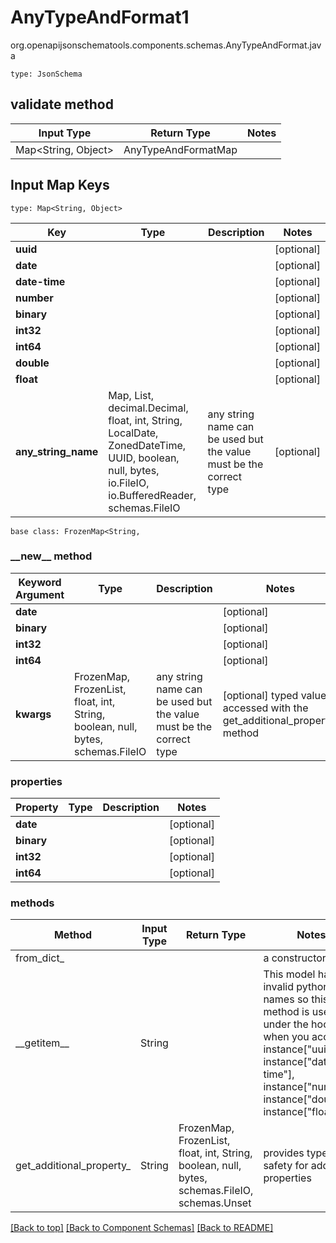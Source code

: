 # AnyTypeAndFormat1
org.openapijsonschematools.components.schemas.AnyTypeAndFormat.java
```
type: JsonSchema
```

## validate method
| Input Type | Return Type | Notes |
| ---------- | ----------- | ----- |
| Map<String, Object> | AnyTypeAndFormatMap | |

## Input Map Keys
```
type: Map<String, Object>
```
Key | Type |  Description | Notes
------------ | ------------- | ------------- | -------------
**uuid** |  |  | [optional]
**date** |  |  | [optional]
**date-time** |  |  | [optional]
**number** |  |  | [optional]
**binary** |  |  | [optional]
**int32** |  |  | [optional]
**int64** |  |  | [optional]
**double** |  |  | [optional]
**float** |  |  | [optional]
**any_string_name** | Map, List, decimal.Decimal, float, int, String, LocalDate, ZonedDateTime, UUID, boolean, null, bytes, io.FileIO, io.BufferedReader, schemas.FileIO | any string name can be used but the value must be the correct type | [optional]

```
base class: FrozenMap<String, 
```
### &lowbar;&lowbar;new&lowbar;&lowbar; method
Keyword Argument | Type | Description | Notes
---------------- | ---- | ----------- | -----
**date** |  |  | [optional]
**binary** |  |  | [optional]
**int32** |  |  | [optional]
**int64** |  |  | [optional]
**kwargs** | FrozenMap, FrozenList, float, int, String, boolean, null, bytes, schemas.FileIO | any string name can be used but the value must be the correct type | [optional] typed value is accessed with the get_additional_property_ method

### properties
Property | Type | Description | Notes
-------- | ---- | ----------- | -----
**date** |  |  | [optional]
**binary** |  |  | [optional]
**int32** |  |  | [optional]
**int64** |  |  | [optional]

### methods
Method | Input Type | Return Type | Notes
------ | ---------- | ----------- | ------
from_dict_ |  |  | a constructor
&lowbar;&lowbar;getitem&lowbar;&lowbar; | String |  | This model has invalid python names so this method is used under the hood when you access instance["uuid"], instance["date-time"], instance["number"], instance["double"], instance["float"], 
get_additional_property_ | String | FrozenMap, FrozenList, float, int, String, boolean, null, bytes, schemas.FileIO, schemas.Unset | provides type safety for additional properties

[[Back to top]](#top) [[Back to Component Schemas]](../../../README.md#Component-Schemas) [[Back to README]](../../../README.md)
